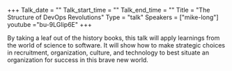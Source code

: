 +++
Talk_date = ""
Talk_start_time = ""
Talk_end_time = ""
Title = "The Structure of DevOps Revolutions"
Type = "talk"
Speakers = ["mike-long"]
youtube ="bu-9LGIip6E" 
+++

By taking a leaf out of the history books, this talk will apply learnings from the world of science to software. It will show how to make strategic choices in recruitment, organization, culture, and technology to best situate an organization for success in this brave new world.
